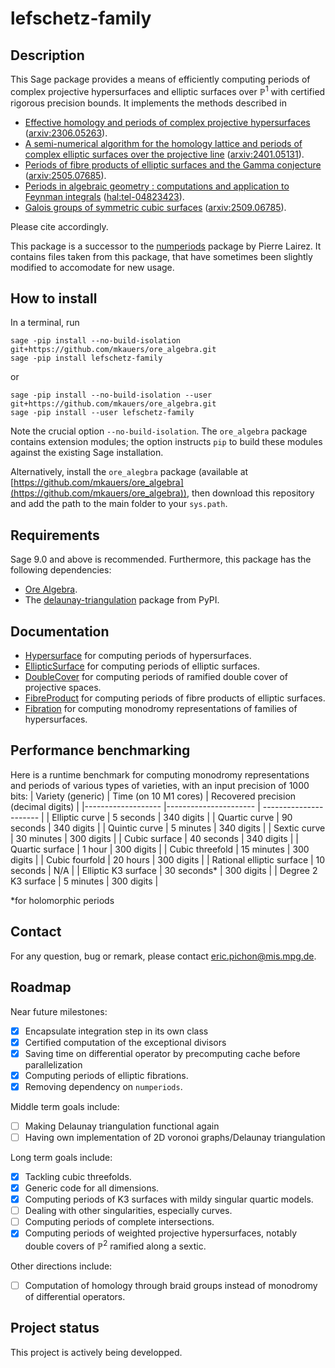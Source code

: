 # lefschetz-family


## Description
This Sage package provides a means of efficiently computing periods of complex projective hypersurfaces and elliptic surfaces over $\mathbb P^1$ with certified rigorous precision bounds.
It implements the methods described in 
- [Effective homology and periods of complex projective hypersurfaces](https://doi.org/10.1090/mcom/3947) ([arxiv:2306.05263](https://doi.org/10.48550/arXiv.2306.05263)).
- [A semi-numerical algorithm for the homology lattice and periods of complex elliptic surfaces over the projective line](https://doi.org/10.1016/j.jsc.2024.102357) ([arxiv:2401.05131](https://arxiv.org/abs/2401.05131)).
- [Periods of fibre products of elliptic surfaces and the Gamma conjecture](https://doi.org/10.48550/arXiv.2505.07685) ([arxiv:2505.07685](https://doi.org/10.48550/arXiv.2505.07685)).
- [Periods in algebraic geometry : computations and application to Feynman integrals](https://theses.hal.science/tel-04823423) ([hal:tel-04823423](https://theses.hal.science/tel-04823423)).
- [Galois groups of symmetric cubic surfaces](https://doi.org/10.48550/arXiv.2509.06785) ([arxiv:2509.06785](https://doi.org/10.48550/arXiv.2509.06785)).

Please cite accordingly.

This package is a successor to the [numperiods](https://gitlab.inria.fr/lairez/numperiods) package by Pierre Lairez. It contains files taken from this package, that have sometimes been slightly modified to accomodate for new usage.

## How to install

In a terminal, run
```
sage -pip install --no-build-isolation git+https://github.com/mkauers/ore_algebra.git
sage -pip install lefschetz-family
```
or
```
sage -pip install --no-build-isolation --user git+https://github.com/mkauers/ore_algebra.git
sage -pip install --user lefschetz-family
```

Note the crucial option `--no-build-isolation`. The `ore_algebra` package contains extension modules; the option instructs `pip` to build these modules against the existing Sage installation.

Alternatively, install the `ore_alegbra` package (available at [https://github.com/mkauers/ore_algebra](https://github.com/mkauers/ore_algebra)), then download this repository and add the path to the main folder to your `sys.path`.

## Requirements
Sage 9.0 and above is recommended. Furthermore, this package has the following dependencies:

- [Ore Algebra](https://github.com/mkauers/ore_algebra).
- The [delaunay-triangulation](https://pypi.org/project/delaunay-triangulation/) package from PyPI.



## Documentation

- [Hypersurface](docs/hypersurface.md) for computing periods of hypersurfaces.
- [EllipticSurface](docs/ellipticSurface.md) for computing  periods of elliptic surfaces.
- [DoubleCover](docs/doubleCover.md) for computing periods of ramified double cover of projective spaces.
- [FibreProduct](docs/fibreProduct.md) for computing periods of fibre products of elliptic surfaces.
- [Fibration](docs/fibration.md) for computing monodromy representations of families of hypersurfaces.

## Performance benchmarking

Here is a runtime benchmark for computing monodromy representations and periods of various types of varieties, with an input precision of 1000 bits:
| Variety (generic) 	    | Time (on 10 M1 cores) | Recovered precision (decimal digits)  |
|-------------------	    |----------------------	| ----------------------                |
| Elliptic curve        	| 5 seconds             | 340 digits                            |
| Quartic curve         	| 90 seconds           	| 340 digits                            |
| Quintic curve          	| 5 minutes            	| 340 digits                            |
| Sextic curve           	| 30 minutes           	| 300 digits                            |
| Cubic surface          	| 40 seconds         	| 340 digits                            |
| Quartic surface       	| 1 hour        	    | 300 digits                            |
| Cubic threefold          	| 15 minutes            | 300 digits                            |
| Cubic fourfold        	| 20 hours        	    | 300 digits                            |
| Rational elliptic surface | 10 seconds     	    | N/A                                   |
| Elliptic K3 surface   	| 30 seconds*      	    | 300 digits                            |
| Degree 2 K3 surface   	| 5 minutes        	    | 300 digits                            |


*for holomorphic periods



## Contact
For any question, bug or remark, please contact [eric.pichon@mis.mpg.de](mailto:eric.pichon@mis.mpg.de).

## Roadmap
Near future milestones:
- [x] Encapsulate integration step in its own class
- [x] Certified computation of the exceptional divisors
- [x] Saving time on differential operator by precomputing cache before parallelization
- [x] Computing periods of elliptic fibrations.
- [x] Removing dependency on `numperiods`.

Middle term goals include:
- [ ] Making Delaunay triangulation functional again
- [ ] Having own implementation of 2D voronoi graphs/Delaunay triangulation

Long term goals include:
- [x] Tackling cubic threefolds.
- [x] Generic code for all dimensions.
- [x] Computing periods of K3 surfaces with mildy singular quartic models.
- [ ] Dealing with other singularities, especially curves.
- [ ] Computing periods of complete intersections.
- [x] Computing periods of weighted projective hypersurfaces, notably double covers of $\mathbb P^2$ ramified along a sextic.

Other directions include:
- [ ] Computation of homology through braid groups instead of monodromy of differential operators.


## Project status
This project is actively being developped.
